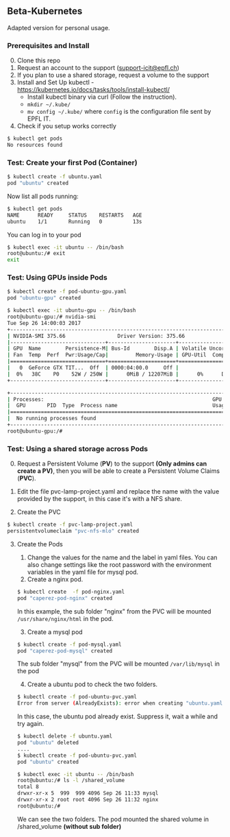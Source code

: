 ## Beta-Kubernetes
Adapted version for personal usage.

### Prerequisites and Install
0. Clone this repo
1. Request an account to the support (support-icit@epfl.ch)
2. If you plan to use a shared storage, request a volume  to the support
3. Install and Set Up kubectl - https://kubernetes.io/docs/tasks/tools/install-kubectl/
    * Install kubectl binary via curl (Follow the instruction).
    * `mkdir ~/.kube/`
    * `mv config ~/.kube/` where `config` is the configuration file sent by EPFL IT.
4. Check if you setup works correctly
```sh
$ kubectl get pods     
No resources found
```

### Test: Create your first Pod (Container)
```sh
$ kubectl create -f ubuntu.yaml     
pod "ubuntu" created
```
Now list all pods running:
```sh
$ kubectl get pods
NAME      READY     STATUS    RESTARTS   AGE
ubuntu    1/1       Running   0          13s
```
You can log in to your pod
```sh
$ kubectl exec -it ubuntu -- /bin/bash
root@ubuntu:/# exit
exit
```

### Test: Using GPUs inside Pods
```sh
$ kubectl create -f pod-ubuntu-gpu.yaml
pod "ubuntu-gpu" created

$ kubectl exec -it ubuntu-gpu -- /bin/bash
root@ubuntu-gpu:/# nvidia-smi                                                                                                                                         
Tue Sep 26 14:00:03 2017       
+-----------------------------------------------------------------------------+
| NVIDIA-SMI 375.66                 Driver Version: 375.66                    |
|-------------------------------+----------------------+----------------------+
| GPU  Name        Persistence-M| Bus-Id        Disp.A | Volatile Uncorr. ECC |
| Fan  Temp  Perf  Pwr:Usage/Cap|         Memory-Usage | GPU-Util  Compute M. |
|===============================+======================+======================|
|   0  GeForce GTX TIT...  Off  | 0000:04:00.0     Off |                  N/A |
|  0%   38C    P0    52W / 250W |      0MiB / 12207MiB |      0%      Default |
+-------------------------------+----------------------+----------------------+

+-----------------------------------------------------------------------------+
| Processes:                                                       GPU Memory |
|  GPU       PID  Type  Process name                               Usage      |
|=============================================================================|
|  No running processes found                                                 |
+-----------------------------------------------------------------------------+
root@ubuntu-gpu:/#
```


### Test: Using a shared storage across Pods
0. Request a Persistent Volume (**PV**) to the support **(Only admins can create a PV)**, then you will be able to create a Persistent Volume Claims (**PVC**).
1. Edit the file pvc-lamp-project.yaml and replace the name with the value provided by the support, in this case it's with a NFS share.

2. Create the PVC
```sh
$ kubectl create -f pvc-lamp-project.yaml
persistentvolumeclaim "pvc-nfs-mlo" created
```

3. Create the Pods
   1. Change the values for the name and the label in yaml files. You can also change settings like the root password with the environment variables in the yaml file for mysql pod.
   2. Create a nginx pod.
   ```sh
   $ kubectl create  -f pod-nginx.yaml
   pod "caperez-pod-nginx" created
   ```

   In this example, the sub folder "nginx" from the PVC will be mounted `/usr/share/nginx/html` in the pod.

   3. Create a mysql pod
   ```sh
   $ kubectl create -f pod-mysql.yaml
   pod "caperez-pod-mysql" created
   ```

   The sub folder "mysql" from the PVC will be mounted `/var/lib/mysql` in the pod

   4. Create a ubuntu pod to check the two folders.
   ```sh
   $ kubectl create -f pod-ubuntu-pvc.yaml
   Error from server (AlreadyExists): error when creating "ubuntu.yaml": object is being deleted: pods "ubuntu" already exists
   ```

   In this case, the ubuntu pod already exist. Suppress it, wait a while and try again.
   ```sh
   $ kubectl delete -f ubuntu.yaml
   pod "ubuntu" deleted
   ....
   $ kubectl create -f pod-ubuntu-pvc.yaml
   pod "ubuntu" created

   $ kubectl exec -it ubuntu -- /bin/bash
   root@ubuntu:/# ls -l /shared_volume
   total 8
   drwxr-xr-x 5  999  999 4096 Sep 26 11:33 mysql
   drwxr-xr-x 2 root root 4096 Sep 26 11:32 nginx
   root@ubuntu:/#
   ```

   We can see the two folders. The pod mounted the shared volume in /shared_volume **(without sub folder)**
